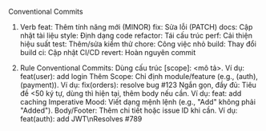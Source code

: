Conventional Commits
1. Verb
feat: Thêm tính năng mới (MINOR)
fix: Sửa lỗi (PATCH)
docs: Cập nhật tài liệu
style: Định dạng code
refactor: Tái cấu trúc
perf: Cải thiện hiệu suất
test: Thêm/sửa kiểm thử
chore: Công việc nhỏ
build: Thay đổi build
ci: Cập nhật CI/CD
revert: Hoàn nguyên commit


2. Rule
Conventional Commits: Dùng cấu trúc <type>[scope]: <mô tả>.
Ví dụ: feat(user): add login
Thêm Scope: Chỉ định module/feature (e.g., (auth), (payment)).
Ví dụ: fix(orders): resolve bug #123
Ngắn gọn, đầy đủ: Tiêu đề <50 ký tự, dùng thì hiện tại, thêm body nếu cần.
Ví dụ: feat: add caching
Imperative Mood: Viết dạng mệnh lệnh (e.g., "Add" không phải "Added").
Body/Footer: Thêm chi tiết hoặc issue ID khi cần.
Ví dụ: feat(auth): add JWT\nResolves #789

